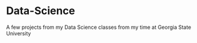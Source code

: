 # Data-Science
A few projects from my Data Science classes from my time at Georgia State University
